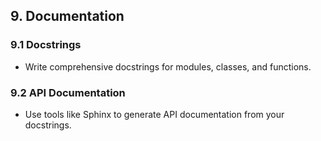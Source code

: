 ## 9. Documentation

### 9.1 Docstrings
- Write comprehensive docstrings for modules, classes, and functions.

### 9.2 API Documentation
- Use tools like Sphinx to generate API documentation from your docstrings.